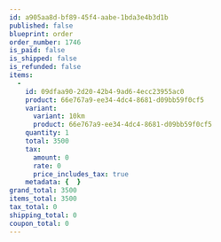 ```yaml
---
id: a905aa8d-bf89-45f4-aabe-1bda3e4b3d1b
published: false
blueprint: order
order_number: 1746
is_paid: false
is_shipped: false
is_refunded: false
items:
  -
    id: 09dfaa90-2d20-42b4-9ad6-4ecc23955ac0
    product: 66e767a9-ee34-4dc4-8681-d09bb59f0cf5
    variant:
      variant: 10km
      product: 66e767a9-ee34-4dc4-8681-d09bb59f0cf5
    quantity: 1
    total: 3500
    tax:
      amount: 0
      rate: 0
      price_includes_tax: true
    metadata: {  }
grand_total: 3500
items_total: 3500
tax_total: 0
shipping_total: 0
coupon_total: 0
---
```

